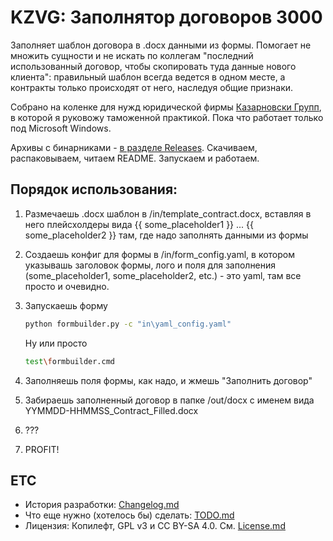 # KZVG: Заполнятор договоров 3000

Заполняет шаблон договора в .docx данными из формы. Помогает не множить сущности и не искать по коллегам "последний использованный договор, чтобы скопировать туда данные нового клиента": правильный шаблон всегда ведется в одном месте, а контракты только происходят от него, наследуя общие признаки.

Собрано на коленке для нужд юридической фирмы [Казарновски Групп](https://kzvg.ru), в которой я руковожу таможенной практикой. Пока что работает только под Microsoft Windows.

Архивы с бинарниками - [в разделе Releases](httphttps://github.com/medotkato/docbuilder/releases). Скачиваем, распаковываем, читаем README. Запускаем и работаем.

## Порядок использования:

1. Размечаешь .docx шаблон в /in/template_contract.docx, вставляя в него плейсхолдеры вида {{ some_placeholder1 }} ... {{ some_placeholder2 }} там, где надо заполнять данными из формы
2. Создаешь конфиг для формы в /in/form_config.yaml, в котором указывашь заголовок формы, лого и поля для заполнения (some_placeholder1, some_placeholder2, etc.) - это yaml, там все просто и очевидно.
3. Запускаешь форму

    ``` bash
    python formbuilder.py -c "in\yaml_config.yaml"
    ```

    Ну или просто

    ``` bash
    test\formbuilder.cmd
    ```

4. Заполняешь поля формы, как надо, и жмешь "Заполнить договор"
5. Забираешь заполненный договор в папке /out/docx с именем вида YYMMDD-HHMMSS_Contract_Filled.docx
6. ???
7. PROFIT!

## ETC

- История разработки: [Changelog.md](CHANGELOG.md)
- Что еще нужно (хотелось бы) сделать: [TODO.md](TODO.md)
- Лицензия: Копилефт, GPL v3 и CC BY-SA 4.0. См. [License.md](LICENCE.md)
